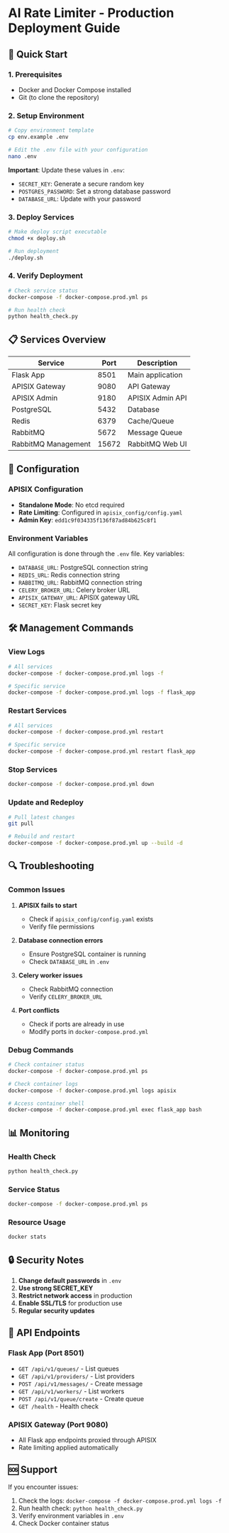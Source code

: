 # AI Rate Limiter - Production Deployment Guide

## 🚀 Quick Start

### 1. Prerequisites
- Docker and Docker Compose installed
- Git (to clone the repository)

### 2. Setup Environment
```bash
# Copy environment template
cp env.example .env

# Edit the .env file with your configuration
nano .env
```

**Important**: Update these values in `.env`:
- `SECRET_KEY`: Generate a secure random key
- `POSTGRES_PASSWORD`: Set a strong database password
- `DATABASE_URL`: Update with your password

### 3. Deploy Services
```bash
# Make deploy script executable
chmod +x deploy.sh

# Run deployment
./deploy.sh
```

### 4. Verify Deployment
```bash
# Check service status
docker-compose -f docker-compose.prod.yml ps

# Run health check
python health_check.py
```

## 📋 Services Overview

| Service | Port | Description |
|---------|------|-------------|
| Flask App | 8501 | Main application |
| APISIX Gateway | 9080 | API Gateway |
| APISIX Admin | 9180 | APISIX Admin API |
| PostgreSQL | 5432 | Database |
| Redis | 6379 | Cache/Queue |
| RabbitMQ | 5672 | Message Queue |
| RabbitMQ Management | 15672 | RabbitMQ Web UI |

## 🔧 Configuration

### APISIX Configuration
- **Standalone Mode**: No etcd required
- **Rate Limiting**: Configured in `apisix_config/config.yaml`
- **Admin Key**: `edd1c9f034335f136f87ad84b625c8f1`

### Environment Variables
All configuration is done through the `.env` file. Key variables:

- `DATABASE_URL`: PostgreSQL connection string
- `REDIS_URL`: Redis connection string
- `RABBITMQ_URL`: RabbitMQ connection string
- `CELERY_BROKER_URL`: Celery broker URL
- `APISIX_GATEWAY_URL`: APISIX gateway URL
- `SECRET_KEY`: Flask secret key

## 🛠️ Management Commands

### View Logs
```bash
# All services
docker-compose -f docker-compose.prod.yml logs -f

# Specific service
docker-compose -f docker-compose.prod.yml logs -f flask_app
```

### Restart Services
```bash
# All services
docker-compose -f docker-compose.prod.yml restart

# Specific service
docker-compose -f docker-compose.prod.yml restart flask_app
```

### Stop Services
```bash
docker-compose -f docker-compose.prod.yml down
```

### Update and Redeploy
```bash
# Pull latest changes
git pull

# Rebuild and restart
docker-compose -f docker-compose.prod.yml up --build -d
```

## 🔍 Troubleshooting

### Common Issues

1. **APISIX fails to start**
   - Check if `apisix_config/config.yaml` exists
   - Verify file permissions

2. **Database connection errors**
   - Ensure PostgreSQL container is running
   - Check `DATABASE_URL` in `.env`

3. **Celery worker issues**
   - Check RabbitMQ connection
   - Verify `CELERY_BROKER_URL`

4. **Port conflicts**
   - Check if ports are already in use
   - Modify ports in `docker-compose.prod.yml`

### Debug Commands
```bash
# Check container status
docker-compose -f docker-compose.prod.yml ps

# Check container logs
docker-compose -f docker-compose.prod.yml logs apisix

# Access container shell
docker-compose -f docker-compose.prod.yml exec flask_app bash
```

## 📊 Monitoring

### Health Check
```bash
python health_check.py
```

### Service Status
```bash
docker-compose -f docker-compose.prod.yml ps
```

### Resource Usage
```bash
docker stats
```

## 🔒 Security Notes

1. **Change default passwords** in `.env`
2. **Use strong SECRET_KEY**
3. **Restrict network access** in production
4. **Enable SSL/TLS** for production use
5. **Regular security updates**

## 📝 API Endpoints

### Flask App (Port 8501)
- `GET /api/v1/queues/` - List queues
- `GET /api/v1/providers/` - List providers
- `POST /api/v1/messages/` - Create message
- `GET /api/v1/workers/` - List workers
- `POST /api/v1/queue/create` - Create queue
- `GET /health` - Health check

### APISIX Gateway (Port 9080)
- All Flask app endpoints proxied through APISIX
- Rate limiting applied automatically

## 🆘 Support

If you encounter issues:
1. Check the logs: `docker-compose -f docker-compose.prod.yml logs -f`
2. Run health check: `python health_check.py`
3. Verify environment variables in `.env`
4. Check Docker container status 